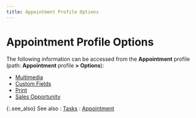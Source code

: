 ```yaml
---
title: Appointment Profile Options
---
```


# Appointment Profile Options


The following information can be accessed from the **Appointment** profile (path: **Appointment** profile **&gt; Options**):

- [Multimedia]({{site.cm_baseurl}}/appointments/appointment-profile-options/multimedia/multimedia.html)
- [Custom Fields]({{site.cm_baseurl}}/find-tasks-appointments/custom_field.html)
- [Print]({{site.cm_baseurl}}/appointments/appointment-profile-options/print/appointment_profile_options_print.html)
- [Sales Opportunity]({{site.cm_baseurl}}/appointments/appointment-profile-options/sales-opportunity/sales_opportunities.html)



{:.see_also}
See also
: [Tasks]({{site.cm_baseurl}}/tasks/tasks.html)
: [Appointment]({{site.cm_baseurl}}/appointments/appointment.html)
